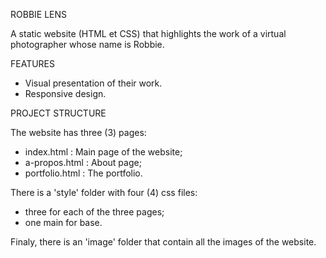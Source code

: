 ROBBIE LENS

A static website (HTML et CSS) that highlights the work of a virtual photographer whose name is Robbie.

FEATURES

- Visual presentation of their work.
- Responsive design.

PROJECT STRUCTURE

The website has three (3) pages:

- index.html : Main page of the website;
- a-propos.html : About page;
- portfolio.html : The portfolio.

There is a 'style' folder with four (4) css files:

- three for each of the three pages;
- one main for base.

Finaly, there is an 'image' folder that contain all the images of the website.
